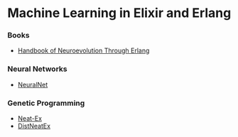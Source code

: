 # Machine Learning in Elixir and Erlang

### Books
* [Handbook of Neuroevolution Through Erlang](https://www.amazon.com/Handbook-Neuroevolution-Through-Erlang-Gene/dp/1493945882/ref=sr_1_1?keywords=machine+learning+erlang&qid=1568499423&s=gateway&sr=8-1)

### Neural Networks
* [NeuralNet](https://gitlab.com/onnoowl/neural_net)

### Genetic Programming
* [Neat-Ex](https://gitlab.com/onnoowl/Neat-Ex)
* [DistNeatEx](https://gitlab.com/onnoowl/dist_neat_ex)
